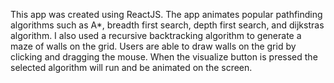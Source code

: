 This app was created using ReactJS. The app animates popular pathfinding algorithms such as A\*, breadth first search, depth first search, and dijkstras algorithm. I also used a recursive backtracking algorithm to generate a maze of walls on the grid. Users are able to draw walls on the grid by clicking and dragging the mouse. When the visualize button is pressed the selected algorithm will run and be animated on the screen.
